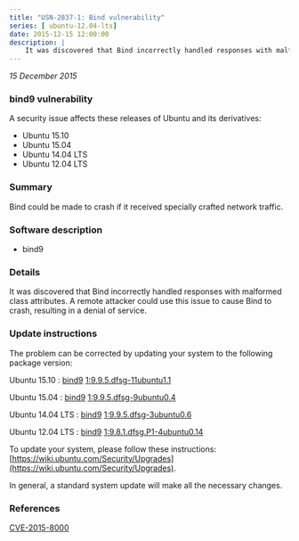 ```yaml
---
title: "USN-2837-1: Bind vulnerability"
series: [ ubuntu-12.04-lts]
date: 2015-12-15 12:00:00
description: |
    It was discovered that Bind incorrectly handled responses with malformed class attributes. A remote attacker could use this issue to cause Bind to crash, resulting in a denial of service. 
--- 
```

 
 

*15 December 2015*

### bind9 vulnerability

A security issue affects these releases of Ubuntu and its derivatives:

* Ubuntu 15.10
* Ubuntu 15.04
* Ubuntu 14.04 LTS
* Ubuntu 12.04 LTS

### Summary

Bind could be made to crash if it received specially crafted network traffic.

### Software description

* bind9 

### Details

It was discovered that Bind incorrectly handled responses with malformed class attributes. A remote attacker could use this issue to cause Bind to crash, resulting in a denial of service. 

### Update instructions

The problem can be corrected by updating your system to the following package version:

Ubuntu 15.10
 : [bind9](https://launchpad.net/ubuntu/+source/bind9) <span> [1:9.9.5.dfsg-11ubuntu1.1](https://launchpad.net/ubuntu/+source/bind9/1:9.9.5.dfsg-11ubuntu1.1) </span> 

Ubuntu 15.04
 : [bind9](https://launchpad.net/ubuntu/+source/bind9) <span> [1:9.9.5.dfsg-9ubuntu0.4](https://launchpad.net/ubuntu/+source/bind9/1:9.9.5.dfsg-9ubuntu0.4) </span> 

Ubuntu 14.04 LTS
 : [bind9](https://launchpad.net/ubuntu/+source/bind9) <span> [1:9.9.5.dfsg-3ubuntu0.6](https://launchpad.net/ubuntu/+source/bind9/1:9.9.5.dfsg-3ubuntu0.6) </span> 

Ubuntu 12.04 LTS
 : [bind9](https://launchpad.net/ubuntu/+source/bind9) <span> [1:9.8.1.dfsg.P1-4ubuntu0.14](https://launchpad.net/ubuntu/+source/bind9/1:9.8.1.dfsg.P1-4ubuntu0.14) </span> 

To update your system, please follow these instructions: [https://wiki.ubuntu.com/Security/Upgrades](https://wiki.ubuntu.com/Security/Upgrades).

In general, a standard system update will make all the necessary changes. 

### References

 
 [CVE-2015-8000](http://people.ubuntu.com/~ubuntu-security/cve/CVE-2015-8000)
 

